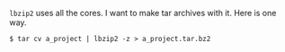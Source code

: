 `lbzip2` uses all the cores. I want to make tar archives with it. Here is one way.

```
$ tar cv a_project | lbzip2 -z > a_project.tar.bz2
```
